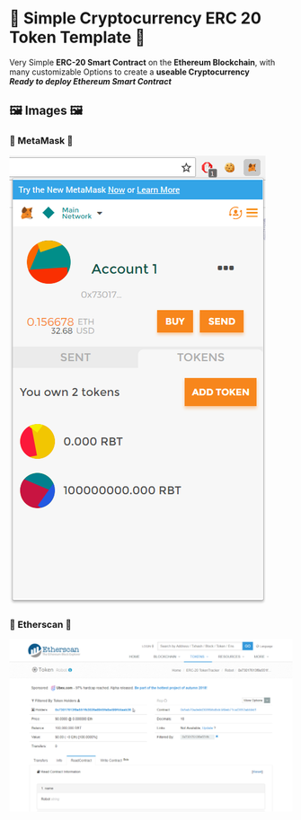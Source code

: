 # 📝 Simple Cryptocurrency ERC 20 Token Template 📝
Very Simple **ERC-20 Smart Contract** on the **Ethereum Blockchain**, with many customizable Options to create a **useable Cryptocurrency** </br>
***Ready to deploy Ethereum Smart Contract***

## 🖼 Images 🖼

### 🦊 MetaMask 🦊

![ERC20 Token on the Original Ethereum Blockchain](Images/ERC20_Token_on_the_Original_Ethereum_Blockchain.png)

### 💎 Etherscan 💎

![Etherscan Robot (RBT) Token](Images/Etherscan_Robot_(RBT)_Token.png)

